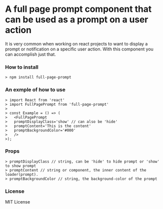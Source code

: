 # A full page prompt component that can be used as a prompt on a user action

It is very common when working on react projects to want to display a prompt or notification on a specific user action.
With this component you can accomplish just that.

### How to install

```
> npm install full-page-prompt
```

### An exmple of how to use

```
> import React from 'react'
> import FullPagePrompt from 'full-page-prompt'
>
> const Example = () => (
>   <FullPagePrompt 
>   promptDisplayClass='show' // can also be 'hide'
>   promptContent='This is the content'
>   promptBackgroundColor='#000'
>   />
>);
```

### Props

```
> promptDisplayClass // string, can be 'hide' to hide prompt or 'show' to show prompt
> promptContent // string or component, the inner content of the loader(prompt).
> promptBackgroundColor // string, the background-color of the prompt
```

### License

MIT License